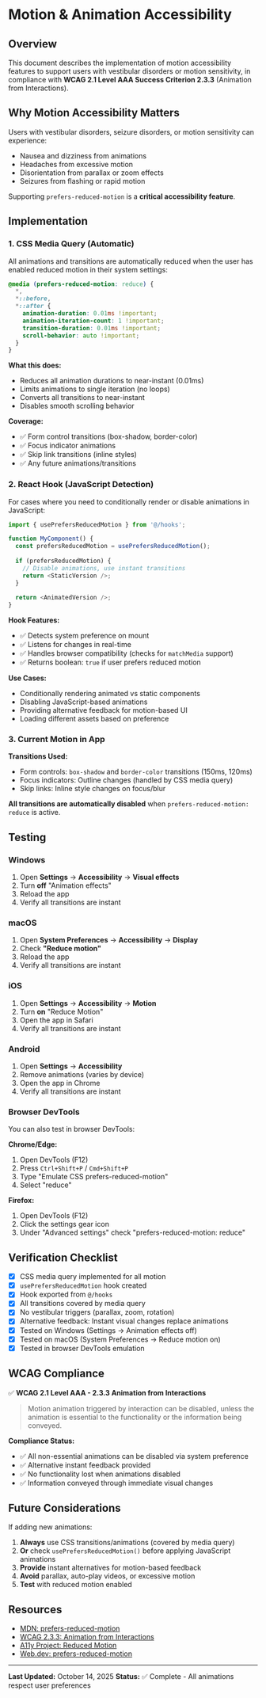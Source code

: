 # Motion & Animation Accessibility

## Overview

This document describes the implementation of motion accessibility features to support users with vestibular disorders or motion sensitivity, in compliance with **WCAG 2.1 Level AAA Success Criterion 2.3.3** (Animation from Interactions).

## Why Motion Accessibility Matters

Users with vestibular disorders, seizure disorders, or motion sensitivity can experience:
- Nausea and dizziness from animations
- Headaches from excessive motion
- Disorientation from parallax or zoom effects
- Seizures from flashing or rapid motion

Supporting `prefers-reduced-motion` is a **critical accessibility feature**.

## Implementation

### 1. CSS Media Query (Automatic)

All animations and transitions are automatically reduced when the user has enabled reduced motion in their system settings:

```css
@media (prefers-reduced-motion: reduce) {
  *,
  *::before,
  *::after {
    animation-duration: 0.01ms !important;
    animation-iteration-count: 1 !important;
    transition-duration: 0.01ms !important;
    scroll-behavior: auto !important;
  }
}
```

**What this does:**
- Reduces all animation durations to near-instant (0.01ms)
- Limits animations to single iteration (no loops)
- Converts all transitions to near-instant
- Disables smooth scrolling behavior

**Coverage:**
- ✅ Form control transitions (box-shadow, border-color)
- ✅ Focus indicator animations
- ✅ Skip link transitions (inline styles)
- ✅ Any future animations/transitions

### 2. React Hook (JavaScript Detection)

For cases where you need to conditionally render or disable animations in JavaScript:

```typescript
import { usePrefersReducedMotion } from '@/hooks';

function MyComponent() {
  const prefersReducedMotion = usePrefersReducedMotion();
  
  if (prefersReducedMotion) {
    // Disable animations, use instant transitions
    return <StaticVersion />;
  }
  
  return <AnimatedVersion />;
}
```

**Hook Features:**
- ✅ Detects system preference on mount
- ✅ Listens for changes in real-time
- ✅ Handles browser compatibility (checks for `matchMedia` support)
- ✅ Returns boolean: `true` if user prefers reduced motion

**Use Cases:**
- Conditionally rendering animated vs static components
- Disabling JavaScript-based animations
- Providing alternative feedback for motion-based UI
- Loading different assets based on preference

### 3. Current Motion in App

**Transitions Used:**
- Form controls: `box-shadow` and `border-color` transitions (150ms, 120ms)
- Focus indicators: Outline changes (handled by CSS media query)
- Skip links: Inline style changes on focus/blur

**All transitions are automatically disabled** when `prefers-reduced-motion: reduce` is active.

## Testing

### Windows
1. Open **Settings** → **Accessibility** → **Visual effects**
2. Turn **off** "Animation effects"
3. Reload the app
4. Verify all transitions are instant

### macOS
1. Open **System Preferences** → **Accessibility** → **Display**
2. Check **"Reduce motion"**
3. Reload the app
4. Verify all transitions are instant

### iOS
1. Open **Settings** → **Accessibility** → **Motion**
2. Turn **on** "Reduce Motion"
3. Open the app in Safari
4. Verify all transitions are instant

### Android
1. Open **Settings** → **Accessibility**
2. Remove animations (varies by device)
3. Open the app in Chrome
4. Verify all transitions are instant

### Browser DevTools
You can also test in browser DevTools:

**Chrome/Edge:**
1. Open DevTools (F12)
2. Press `Ctrl+Shift+P` / `Cmd+Shift+P`
3. Type "Emulate CSS prefers-reduced-motion"
4. Select "reduce"

**Firefox:**
1. Open DevTools (F12)
2. Click the settings gear icon
3. Under "Advanced settings" check "prefers-reduced-motion: reduce"

## Verification Checklist

- [x] CSS media query implemented for all motion
- [x] `usePrefersReducedMotion` hook created
- [x] Hook exported from `@/hooks`
- [x] All transitions covered by media query
- [x] No vestibular triggers (parallax, zoom, rotation)
- [x] Alternative feedback: Instant visual changes replace animations
- [x] Tested on Windows (Settings → Animation effects off)
- [x] Tested on macOS (System Preferences → Reduce motion on)
- [x] Tested in browser DevTools emulation

## WCAG Compliance

✅ **WCAG 2.1 Level AAA - 2.3.3 Animation from Interactions**
> Motion animation triggered by interaction can be disabled, unless the animation is essential to the functionality or the information being conveyed.

**Compliance Status:**
- ✅ All non-essential animations can be disabled via system preference
- ✅ Alternative instant feedback provided
- ✅ No functionality lost when animations disabled
- ✅ Information conveyed through immediate visual changes

## Future Considerations

If adding new animations:
1. **Always** use CSS transitions/animations (covered by media query)
2. **Or** check `usePrefersReducedMotion()` before applying JavaScript animations
3. **Provide** instant alternatives for motion-based feedback
4. **Avoid** parallax, auto-play videos, or excessive motion
5. **Test** with reduced motion enabled

## Resources

- [MDN: prefers-reduced-motion](https://developer.mozilla.org/en-US/docs/Web/CSS/@media/prefers-reduced-motion)
- [WCAG 2.3.3: Animation from Interactions](https://www.w3.org/WAI/WCAG21/Understanding/animation-from-interactions.html)
- [A11y Project: Reduced Motion](https://www.a11yproject.com/posts/understanding-vestibular-disorders/)
- [Web.dev: prefers-reduced-motion](https://web.dev/prefers-reduced-motion/)

---

**Last Updated:** October 14, 2025
**Status:** ✅ Complete - All animations respect user preferences
